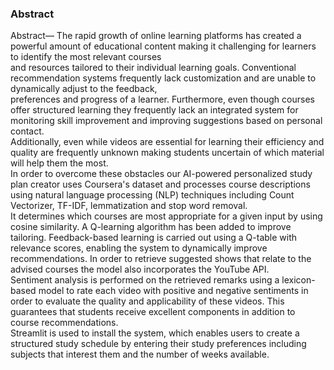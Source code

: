 <h3>Abstract</h3>
<p>Abstract— The rapid growth of online learning platforms has created a powerful amount of educational content making it challenging for learners to identify the most relevant courses<br>
and resources tailored to their individual learning goals. Conventional recommendation systems frequently lack customization and are unable to dynamically adjust to the feedback, <br>
preferences and progress of a learner. Furthermore, even though courses offer structured learning they frequently lack an integrated system for monitoring skill improvement and improving suggestions based on personal contact.<br>
Additionally, even while videos are essential for learning their efficiency and quality are frequently unknown making students uncertain of which material will help them the most. <br>
In order to overcome these obstacles our AI-powered personalized study plan creator uses Coursera's dataset and processes course descriptions using natural language processing (NLP) 
techniques including Count Vectorizer, TF-IDF, lemmatization and stop word removal.<br> It determines which courses are most appropriate for a given input by using cosine similarity.
A Q-learning algorithm has been added to improve tailoring. Feedback-based learning is carried out using a Q-table with relevance scores, enabling the system to dynamically improve recommendations.
In order to retrieve suggested shows that relate to the advised courses the model also incorporates the YouTube API. <br>Sentiment analysis is performed on the retrieved remarks using a lexicon-based model
to rate each video with positive and negative sentiments in order to evaluate the quality and applicability of these videos. This guarantees that students receive excellent components 
in addition to course recommendations.<br> Streamlit is used to install the system, which enables users to create a structured study schedule by entering their study preferences
including subjects that interest them and the number of weeks available.</p>
